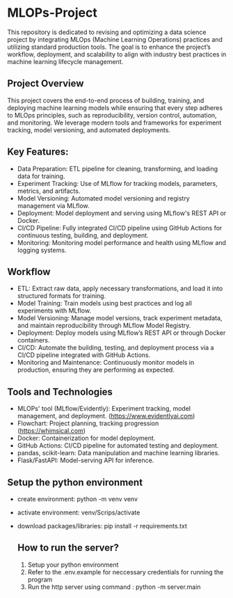 # MLOPs-Project

This repository is dedicated to revising and optimizing a data science project by integrating MLOps (Machine Learning Operations) practices and utilizing standard production tools. The goal is to enhance the project’s workflow, deployment, and scalability to align with industry best practices in machine learning lifecycle management.

## Project Overview

This project covers the end-to-end process of building, training, and deploying machine learning models while ensuring that every step adheres to MLOps principles, such as reproducibility, version control, automation, and monitoring. We leverage modern tools and frameworks for experiment tracking, model versioning, and automated deployments.

## Key Features:

- Data Preparation: ETL pipeline for cleaning, transforming, and loading data for training.
- Experiment Tracking: Use of MLflow for tracking models, parameters, metrics, and artifacts.
- Model Versioning: Automated model versioning and registry management via MLflow.
- Deployment: Model deployment and serving using MLflow's REST API or Docker.
- CI/CD Pipeline: Fully integrated CI/CD pipeline using GitHub Actions for continuous testing, building, and deployment.
- Monitoring: Monitoring model performance and health using MLflow and logging systems.

## Workflow

- ETL: Extract raw data, apply necessary transformations, and load it into structured formats for training.
- Model Training: Train models using best practices and log all experiments with MLflow.
- Model Versioning: Manage model versions, track experiment metadata, and maintain reproducibility through MLflow Model Registry.
- Deployment: Deploy models using MLflow’s REST API or through Docker containers.
- CI/CD: Automate the building, testing, and deployment process via a CI/CD pipeline integrated with GitHub Actions.
- Monitoring and Maintenance: Continuously monitor models in production, ensuring they are performing as expected.

## Tools and Technologies

- MLOPs' tool (MLflow/Evidently): Experiment tracking, model management, and deployment. (https://www.evidentlyai.com)
- Flowchart: Project planning, tracking progression (https://whimsical.com)
- Docker: Containerization for model deployment.
- GitHub Actions: CI/CD pipeline for automated testing and deployment.
- pandas, scikit-learn: Data manipulation and machine learning libraries.
- Flask/FastAPI: Model-serving API for inference.

## Setup the python environment

- create environment: python -m venv venv
- activate environment: venv/Scrips/activate
- download packages/libraries: pip install -r requirements.txt

  ## How to run the server?

  1. Setup your python environment
  2. Refer to the .env.example for neccessary credentials for running the program
  3. Run the http server using command : python -m server.main
